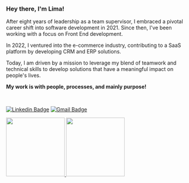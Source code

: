 ### Hey there, I'm Lima!

<p>After eight years of leadership as a team supervisor, I embraced a pivotal career shift into software development in 2021. Since then, I've been working with a focus on Front End development.</p>

<p>In 2022, I ventured into the e-commerce industry, contributing to a SaaS platform by developing CRM and ERP solutions.</p>

<p>Today, I am driven by a mission to leverage my blend of teamwork and technical skills to develop solutions that have a meaningful impact on people's lives.</p>

<strong>My work is with people, processes, and mainly purpose!</strong>

<br />

[![Linkedin Badge](https://img.shields.io/badge/-Lindkeden-blue?style=flat-square&logo=Linkedin&logoColor=white&link=https://www.linkedin.com/in/joao-paulo-gomes-lima-008/)](https://www.linkedin.com/in/joao-paulo-gomes-lima-008/) 
[![Gmail Badge](https://img.shields.io/badge/-Gmail-Red?style=flat-square&logo=Gmail&logoColor=black&link=mailto:joaopaulo.gomeslima8@gmail.com)](mailto:joaopaulo.gomeslima8@gmail.com)

 <div>
  <a href="https://github.com/Lima08">
  <img height="160em" src="https://github-readme-stats.vercel.app/api?username=Lima08&show_icons=true&theme=dracula&include_all_commits=true&count_private=true"/>
  <img height="160em" src="https://github-readme-stats.vercel.app/api/top-langs/?username=Lima08&layout=compact&langs_count=7&theme=dracula"/>
</div>
